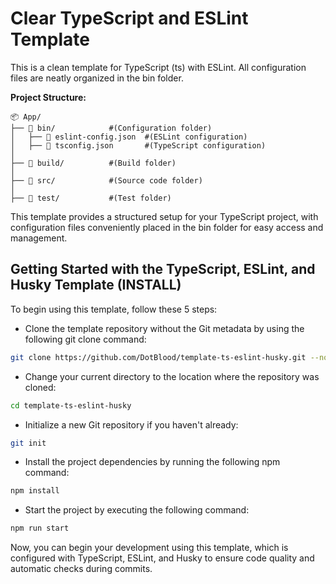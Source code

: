 # Clear TypeScript and ESLint Template

This is a clean template for TypeScript (ts) with ESLint. All configuration files are neatly organized in the bin folder.

**Project Structure:**

```
📦 App/
├── 📂 bin/            #(Configuration folder)
│   ├── 📄 eslint-config.json  #(ESLint configuration)
│   ├── 📄 tsconfig.json       #(TypeScript configuration)
│
├── 📂 build/          #(Build folder)
│
├── 📂 src/            #(Source code folder)
│
├── 📂 test/           #(Test folder)

```

This template provides a structured setup for your TypeScript project, with configuration files conveniently placed in the bin folder for easy access and management.

## Getting Started with the TypeScript, ESLint, and Husky Template (INSTALL)

To begin using this template, follow these 5 steps:

- Clone the template repository without the Git metadata by using the following git clone command:
``` bash
git clone https://github.com/DotBlood/template-ts-eslint-husky.git --no-checkout
```

- Change your current directory to the location where the repository was cloned:
``` bash
cd template-ts-eslint-husky
```

- Initialize a new Git repository if you haven't already:
``` bash
git init
```


- Install the project dependencies by running the following npm command:
``` bash
npm install
```

- Start the project by executing the following command:
``` bash
npm run start
```

Now, you can begin your development using this template, which is configured with TypeScript, ESLint, and Husky to ensure code quality and automatic checks during commits.